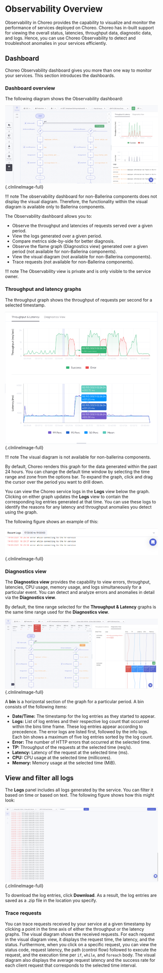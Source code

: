# Observability Overview

Observability in Choreo provides the capability to visualize and monitor the performance of services deployed on Choreo. Choreo has in-built support for viewing the overall status, latencies, throughput data,  diagnostic data, and logs. Hence, you can use Choreo Observability to detect and troubleshoot anomalies in your services efficiently. 

## Dashboard
Choreo Observability dashboard gives you more than one way to monitor your services. This section introduces the dashboards.

### Dashboard overview

The following diagram shows the Observability dashboard:

![Dashboard overview](../assets/img/monitoring-and-insights/observability/overview-overall.png){.cInlineImage-full}

!!! note
    The observability dashboard for non-Ballerina components does not display the visual diagram. Therefore, the functionality within the visual diagram is available only to Ballerina components. 

The Observability dashboard allows you to:

- Observe the throughput and latencies of requests served over a given period.
- View the logs generated over a given period.
- Compare metrics side-by-side for better diagnosis.
- Observe the flame graph (Diagnostics view) generated over a given period (not available for non-Ballerina components).
- View the visual diagram (not available for non-Ballerina components).
- Trace requests (not available for non-Ballerina components).

!!! note
    The Observability view is private and is only visible to the service owner.


### Throughput and latency graphs

The throughput graph shows the throughput of requests per second for a selected timestamp.   

![Throughput and latency graph](../assets/img/monitoring-and-insights/observability/throughput-and-latency.png){.cInlineImage-full}

!!! note
    The visual diagram is not available for non-ballerina components. 
    
By default, Choreo renders this graph for the data generated within the past 24 hours. You can change the default time window by selecting the time range and zone from the options bar. To expand the graph, click and drag the cursor over the period you want to drill down. 

You can view the Choreo service logs in the **Logs** view below the graph. Clicking on either graph updates the **Logs** view to contain the corresponding log entries generated at that time. You can use these logs to identify the reasons for any latency and throughput anomalies you detect using the graph.

The following figure shows an example of this:

![Logs view](../assets/img/monitoring-and-insights/observability/logs.png){.cInlineImage-full}

### Diagnostics view

The **Diagnostics view** provides the capability to view errors, throughput, latencies, CPU usage, memory usage, and logs simultaneously for a particular event. You can detect and analyze errors and anomalies in detail via the **Diagnostics view**.

By default, the time range selected for the **Throughput & Latency** graphs is the same time range used for the **Diagnostics view**.

![Diagnostic view](../assets/img/monitoring-and-insights/observability/diagnostic-view.png){.cInlineImage-full}


A **bin** is a horizontal section of the graph for a particular period. A bin consists of the following items:

- **Date/Time:** The timestamp for the log entries as they started to appear.
- **Logs:**  List of log entries and their respective log count that occurred within the bins time frame. These log entries appear according to precedence. The error logs are listed first, followed by the info logs. Each bin shows a maximum of five log entries sorted by the log count.
- **Error:** The number of HTTP errors that occurred at the selected time.
- **TP:** Throughput of the requests at the selected time (req/s).
- **Latency:** Latency of the request at the selected time (ms).
- **CPU:** CPU usage at the selected time (millicores).
- **Memory:** Memory usage at the selected time (MiB).


## View and filter all logs

The **Logs** panel includes all logs generated by the service. You can filter it based on time or based on text. The following figure shows how this might look:

![Logs panel](../assets/img/monitoring-and-insights/observability/logs-panel.png){.cInlineImage-full}

To download the log entries, click **Download**. As a result, the log entries are saved as a .zip file in the location you specify.


### Trace requests

You can trace requests received by your service at a given timestamp by clicking a point in the time axis of either the throughput or the latency graphs.  The visual diagram shows the received requests.
For each request in the visual diagram view, it displays the request time, the latency, and the status. Furthermore, when you click on a specific request, you can view the status code, request latency, the path (control flow) followed to execute the request, and the execution time per `if`, `while`, and `foreach` body.
The visual diagram also displays the average request latency and the success rate for each client request that corresponds to the selected time interval.
